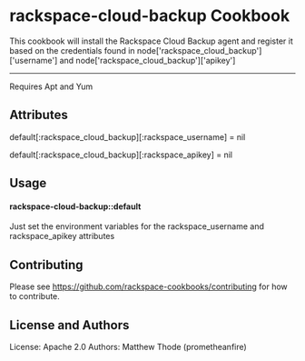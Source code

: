 rackspace-cloud-backup Cookbook
===============================
This cookbook will install the Rackspace Cloud Backup agent and register it based on the credentials found in
node['rackspace_cloud_backup']['username'] and node['rackspace_cloud_backup']['apikey']

------------
Requires Apt and Yum

Attributes
----------
default[:rackspace_cloud_backup][:rackspace_username] = nil

default[:rackspace_cloud_backup][:rackspace_apikey] = nil

Usage
-----
#### rackspace-cloud-backup::default
Just set the environment variables for the rackspace_username and rackspace_apikey attributes

Contributing
------------
Please see https://github.com/rackspace-cookbooks/contributing for how to contribute.

License and Authors
-------------------
License: Apache 2.0
Authors: Matthew Thode (prometheanfire)
